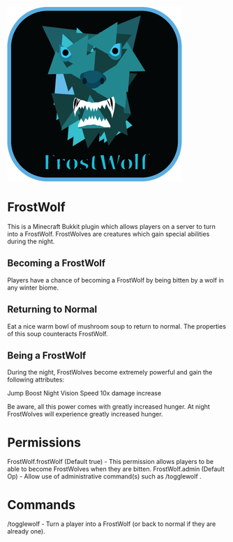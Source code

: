 ![FrostWolf Logo](/FrostWolf-Logo.png?raw=true "FrostWolf") 

FrostWolf
=============
This is a Minecraft Bukkit plugin which allows players on a server to turn into a FrostWolf. FrostWolves are creatures which gain special abilities during the night.

Becoming a FrostWolf
----------
Players have a chance of becoming a FrostWolf by being bitten by a wolf in any winter biome.

Returning to Normal
----------
Eat a nice warm bowl of mushroom soup to return to normal. The properties of this soup counteracts FrostWolf.


Being a FrostWolf
----------
During the night, FrostWolves become extremely powerful and gain the following attributes:

Jump Boost
Night Vision
Speed
10x damage increase

Be aware, all this power comes with greatly increased hunger. At night FrostWolves will experience greatly increased hunger.



Permissions
===========
FrostWolf.frostWolf (Default true) - This permission allows players to be able to become FrostWolves when they are bitten.
FrostWolf.admin (Default Op) - Allow use of administrative command(s) such as /togglewolf <player>.


Commands
===========
/togglewolf <player> - Turn a player into a FrostWolf (or back to normal if they are already one).